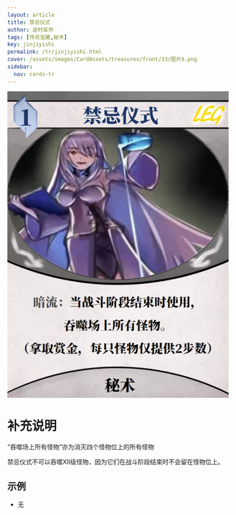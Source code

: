 ```yaml
---
layout: article
title: 禁忌仪式
author: 逆时巫师
tags: [传说宝藏,秘术]
key: jinjiyishi
permalink: /tr/jinjiyishi.html
cover: /assets/images/CardAssets/treasures/front/33/图片9.png
sidebar:
  nav: cards-tr
---
```

![](/assets/images/CardAssets/treasures/front/33/图片9.png)

# 补充说明
“吞噬场上所有怪物”亦为消灭四个怪物位上的所有怪物

禁忌仪式不可以吞噬XII级怪物，因为它们在战斗阶段结束时不会留在怪物位上。


## 示例
* 无